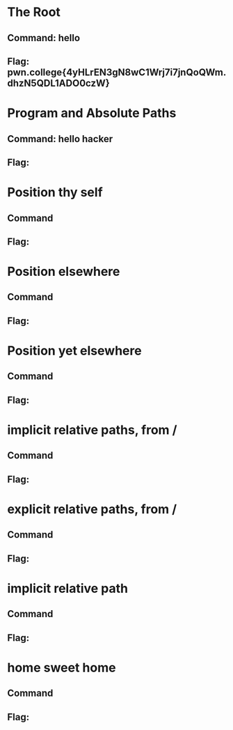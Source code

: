 # The Root
## Command: hello
## Flag: pwn.college{4yHLrEN3gN8wC1Wrj7i7jnQoQWm.dhzN5QDL1ADO0czW}

# Program and Absolute Paths
## Command: hello hacker
## Flag:

# Position thy self
## Command
## Flag:

# Position elsewhere
## Command
## Flag:

# Position yet elsewhere
## Command
## Flag:

# implicit relative paths, from /
## Command
## Flag:

# explicit relative paths, from / 
## Command
## Flag:

# implicit relative path
## Command
## Flag:

# home sweet home
## Command
## Flag:

